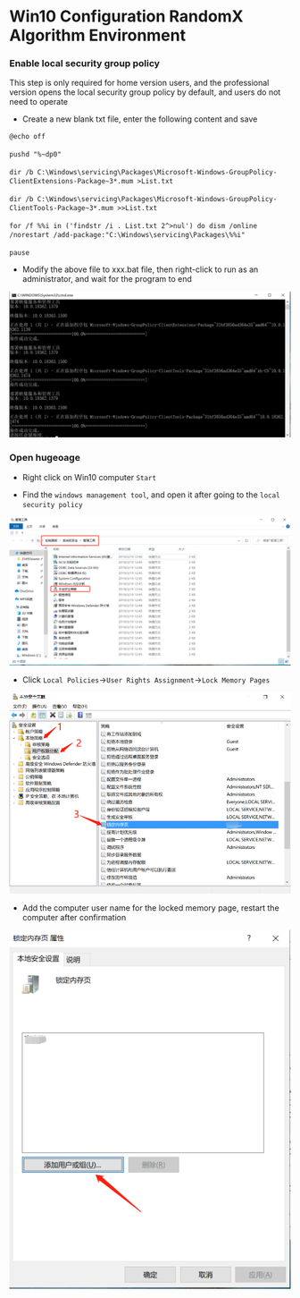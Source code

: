 # Win10 Configuration RandomX Algorithm Environment

### Enable local security group policy

This step is only required for home version users, and the professional version opens the local security group policy by default, and users do not need to operate

- Create a new blank txt file, enter the following content and save

```shell
@echo off
 
pushd "%~dp0"
 
dir /b C:\Windows\servicing\Packages\Microsoft-Windows-GroupPolicy-ClientExtensions-Package~3*.mum >List.txt
 
dir /b C:\Windows\servicing\Packages\Microsoft-Windows-GroupPolicy-ClientTools-Package~3*.mum >>List.txt
 
for /f %%i in ('findstr /i . List.txt 2^>nul') do dism /online /norestart /add-package:"C:\Windows\servicing\Packages\%%i"
 
pause
```

- Modify the above file to xxx.bat file, then right-click to run as an administrator, and wait for the program to end

![Open the security group](./Open_the_security_group.png)

### Open hugeoage

- Right click on Win10 computer `Start`

- Find the `windows management tool`, and open it after going to the `local security policy`

![RandomX_first](./RandomX_first.png)

- Click `Local Policies`->`User Rights Assignment`->`Lock Memory Pages`

![RandomX_two](./RandomX_two.png)

- Add the computer user name for the locked memory page, restart the computer after confirmation

![RandomX_three](./RandomX_three.png)
